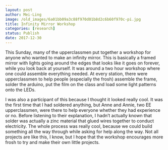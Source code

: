 ```yaml
---
layout: post
author: Mei-Ling
image: /old_images/6a01bb09a3c88f970d01b8d2c6b60f970c-pi.jpg
title: Infinity Mirror Workshop
categories: [research]
status: Publish
date: 2017-12-30
---
```



This Sunday, many of the upperclassmen put together a workshop for anyone who wanted to make an infinity mirror. This is basically a framed mirror with lights going around the edges that looks like it goes on forever, while you look back at yourself. It was around a two hour workshop where one could assemble everything needed. At every station, there were upperclassmen to help people (especially the frosh) assemble the frame, solder the arduino, put the film on the class and load some light patterns onto the LEDs.

I was also a participant of this because I thought it looked really cool. It was the first time that I had soldered anything, but Anne and Annie, two EE upperclassmen, were there to help everyone whether they had experience or no. Before listening to their explanation, I hadn’t actually known that solder was actually a zinc material that glued wires together to conduct electricity. The whole process was really cool, because we could build something all the way through while asking for help along the way. Not all projects are like this, I know, but I hope that the workshop encourages more frosh to try and make their own little projects.

